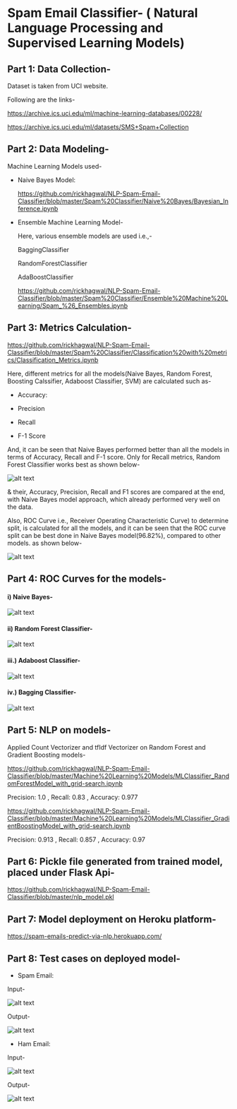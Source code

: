 # Spam Email Classifier- ( Natural Language Processing and Supervised Learning Models)


## Part 1: Data Collection-
  Dataset is taken from UCI website.
  

  Following are the links-
  

  https://archive.ics.uci.edu/ml/machine-learning-databases/00228/


  https://archive.ics.uci.edu/ml/datasets/SMS+Spam+Collection
  
## Part 2: Data Modeling-
    
  Machine Learning Models used-
  
  
- Naive Bayes Model: 
  
  https://github.com/rickhagwal/NLP-Spam-Email-Classifier/blob/master/Spam%20Classifier/Naive%20Bayes/Bayesian_Inference.ipynb
  
  
- Ensemble Machine Learning Model-

   Here, various ensemble models are used i.e.,- 
   
    BaggingClassifier
    
    RandomForestClassifier
    
    AdaBoostClassifier

   https://github.com/rickhagwal/NLP-Spam-Email-Classifier/blob/master/Spam%20Classifier/Ensemble%20Machine%20Learning/Spam_%26_Ensembles.ipynb
   
## Part 3: Metrics Calculation-

https://github.com/rickhagwal/NLP-Spam-Email-Classifier/blob/master/Spam%20Classifier/Classification%20with%20metrics/Classification_Metrics.ipynb

Here, different metrics for all the models(Naive Bayes, Random Forest, Boosting Calssifier, Adaboost Classifier, SVM) are calculated such as- 

  - Accuracy: 

  - Precision

  - Recall

  - F-1 Score

 And, it can be seen that Naive Bayes performed better than all the models in terms of Accuracy, Recall and F-1 score. Only for Recall metrics, Random Forest Classifier works best as shown below-

![alt text](https://github.com/rickhagwal/NLP-Spam-Email-Classifier/blob/master/Spam%20Classifier/Metrics_Calculation_Image.PNG)

& their, Accuracy, Precision, Recall and F1 scores are compared at the end, with Naive Bayes model approach, which already performed very well on the data.

 Also, ROC Curve i.e., Receiver Operating Characteristic Curve)  to determine split, is calculated for all the models, and it can be seen that the ROC curve split can be best done in Naive Bayes model(96.82%), compared to other models. as shown below-

![alt text](https://github.com/rickhagwal/NLP-Spam-Email-Classifier/blob/master/Spam%20Classifier/ROC_Score.PNG)

## Part 4: ROC Curves for the models-

#### i) Naive Bayes-

![alt text](https://github.com/rickhagwal/NLP-Spam-Email-Classifier/blob/master/Spam%20Classifier/NB_roc.PNG)

#### ii) Random Forest Classifier-

![alt text](https://github.com/rickhagwal/NLP-Spam-Email-Classifier/blob/master/Spam%20Classifier/RF_roc.PNG)

#### iii.) Adaboost Classifier-

![alt text](https://github.com/rickhagwal/NLP-Spam-Email-Classifier/blob/master/Spam%20Classifier/Adaboost_roc.PNG)

#### iv.) Bagging Classifier-

![alt text](https://github.com/rickhagwal/NLP-Spam-Email-Classifier/blob/master/Spam%20Classifier/Bag_roc.PNG)

## Part 5: NLP on models-

Applied Count Vectorizer and tfIdf Vectorizer on Random Forest and Gradient Boosting models-

https://github.com/rickhagwal/NLP-Spam-Email-Classifier/blob/master/Machine%20Learning%20Models/MLClassifier_RandomForestModel_with_grid-search.ipynb

Precision: 1.0 , Recall: 0.83 , Accuracy: 0.977

https://github.com/rickhagwal/NLP-Spam-Email-Classifier/blob/master/Machine%20Learning%20Models/MLClassifier_GradientBoostingModel_with_grid-search.ipynb

Precision: 0.913 , Recall: 0.857 , Accuracy: 0.97

## Part 6: Pickle file generated from trained model, placed under Flask Api-

https://github.com/rickhagwal/NLP-Spam-Email-Classifier/blob/master/nlp_model.pkl

## Part 7: Model deployment on Heroku platform-

https://spam-emails-predict-via-nlp.herokuapp.com/

## Part 8: Test cases on deployed model-

- Spam Email:

Input-

![alt text](https://github.com/rickhagwal/NLP-Spam-Email-Classifier/blob/master/images/spam-test-mail.PNG)

Output-

![alt text](https://github.com/rickhagwal/NLP-Spam-Email-Classifier/blob/master/images/spam-test-mail-output.PNG)

- Ham Email:

Input-

![alt text](https://github.com/rickhagwal/NLP-Spam-Email-Classifier/blob/master/images/ham-test-mail.PNG)

Output-

![alt text](https://github.com/rickhagwal/NLP-Spam-Email-Classifier/blob/master/images/ham-test-mail-output.PNG)

